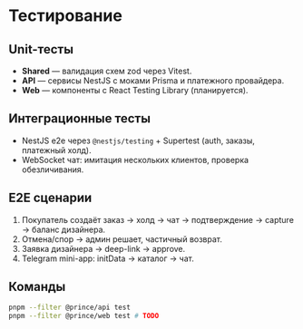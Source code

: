 # Тестирование

## Unit-тесты

- **Shared** — валидация схем zod через Vitest.
- **API** — сервисы NestJS с моками Prisma и платежного провайдера.
- **Web** — компоненты с React Testing Library (планируется).

## Интеграционные тесты

- NestJS e2e через `@nestjs/testing` + Supertest (auth, заказы, платежный холд).
- WebSocket чат: имитация нескольких клиентов, проверка обезличивания.

## E2E сценарии

1. Покупатель создаёт заказ → холд → чат → подтверждение → capture → баланс дизайнера.
2. Отмена/спор → админ решает, частичный возврат.
3. Заявка дизайнера → deep-link → approve.
4. Telegram mini-app: initData → каталог → чат.

## Команды

```bash
pnpm --filter @prince/api test
pnpm --filter @prince/web test # TODO
```


